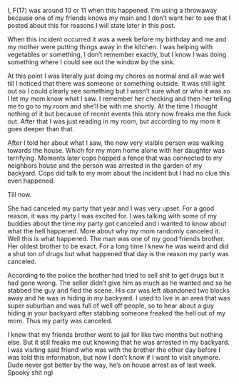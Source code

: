 I, F(17) was around 10 or 11 when this happened. I’m using a throwaway because one of my friends knows my main and I don’t want her to see that I posted about this for reasons I will state later in this post. 

When this incident occurred it was a week before my birthday and me and my mother were putting things away in the kitchen. I was helping with vegetables or something, I don’t remember exactly, but I know I was doing something where I could see out the window by the sink. 

At this point I was literally just doing my chores as normal and all was well till I noticed that there was someone or something outside. It was still light out so I could clearly see something but I wasn’t sure what or who it was so I let my mom know what I saw. I remember her checking and then her telling me to go to my room and she’ll be with me shortly. At the time I thought nothing of it but because of recent events this story now freaks me the fuck out. After that I was just reading in my room, but according to my mom it goes deeper than that.

 After I told her about what I saw, the now very visible person was walking towards the house. Which for my mom home alone with her daughter was terrifying. Moments later cops hopped a fence that was connected to my neighbors house and the person was arrested in the garden of my backyard. Cops did talk to my mom about the incident but I had no clue this even happened. 

Till now.

 She had canceled my party that year and I was very upset. For a good reason, it was my party I was excited for. I was talking with some of my buddies about the time my party got canceled and i wanted to know about what the hell happened. More about why my mom randomly canceled it. Well this is what happened. The man was one of my good friends brother. Her oldest brother to be exact. For a long time I knew he was weird and did a shut ton of drugs but what happened that day is the reason my party was canceled. 


According to the police the brother had tried to sell shit to get drugs but it had gone wrong. The seller didn’t give him as much as he wanted and so he stabbed the guy and fled the scene. His car was left abandoned two blocks away and he was in hiding in my backyard. I used to live in an area that was super suburban and was full of well off people, so to hear about a guy hiding in your backyard after stabbing someone freaked the hell out of my mom. Thus my party was canceled. 

I knew that my friends brother went to jail for like two months but nothing else. But it still freaks me out knowing that he was arrested in my backyard. I was visiting said friend who was with the brother the other day before I was told this information, but now I don’t know if I want to visit anymore. Dude never got better by the way, he’s on house arrest as of last week. Spooky shit ngl
